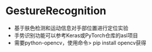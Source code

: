 # GestureRecognition
* 基于肤色检测和运动信息对手部位置进行定位实验  
* 手势识别功能可以参考Keras或PyTorch仓库的asl项目
* 需要python-opencv，使用命令> pip install opencv获得
